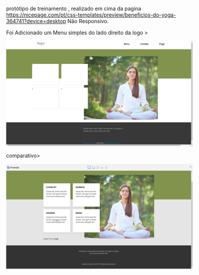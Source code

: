 
protótipo de treinamento , realizado em cima da pagina https://nicepage.com/pt/css-templates/preview/beneficios-do-yoga-364741?device=desktop
Não Responsivo.




Foi Adicionado um Menu simples do lado direito da logo >

<img src="clone.png" alt="My page"/>





comparativo>

<img src="pagina.png" alt="My page"/>
